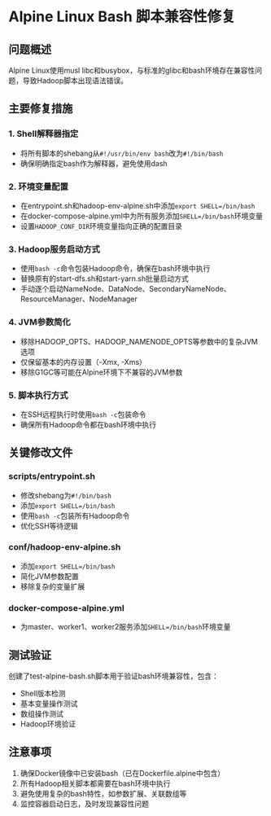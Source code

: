 # Alpine Linux Bash 脚本兼容性修复

## 问题概述
Alpine Linux使用musl libc和busybox，与标准的glibc和bash环境存在兼容性问题，导致Hadoop脚本出现语法错误。

## 主要修复措施

### 1. Shell解释器指定
- 将所有脚本的shebang从`#!/usr/bin/env bash`改为`#!/bin/bash`
- 确保明确指定bash作为解释器，避免使用dash

### 2. 环境变量配置
- 在entrypoint.sh和hadoop-env-alpine.sh中添加`export SHELL=/bin/bash`
- 在docker-compose-alpine.yml中为所有服务添加`SHELL=/bin/bash`环境变量
- 设置`HADOOP_CONF_DIR`环境变量指向正确的配置目录

### 3. Hadoop服务启动方式
- 使用`bash -c`命令包装Hadoop命令，确保在bash环境中执行
- 替换原有的start-dfs.sh和start-yarn.sh批量启动方式
- 手动逐个启动NameNode、DataNode、SecondaryNameNode、ResourceManager、NodeManager

### 4. JVM参数简化
- 移除HADOOP_OPTS、HADOOP_NAMENODE_OPTS等参数中的复杂JVM选项
- 仅保留基本的内存设置（-Xmx, -Xms）
- 移除G1GC等可能在Alpine环境下不兼容的JVM参数

### 5. 脚本执行方式
- 在SSH远程执行时使用`bash -c`包装命令
- 确保所有Hadoop命令都在bash环境中执行

## 关键修改文件

### scripts/entrypoint.sh
- 修改shebang为`#!/bin/bash`
- 添加`export SHELL=/bin/bash`
- 使用`bash -c`包装所有Hadoop命令
- 优化SSH等待逻辑

### conf/hadoop-env-alpine.sh
- 添加`export SHELL=/bin/bash`
- 简化JVM参数配置
- 移除复杂的变量扩展

### docker-compose-alpine.yml
- 为master、worker1、worker2服务添加`SHELL=/bin/bash`环境变量

## 测试验证
创建了test-alpine-bash.sh脚本用于验证bash环境兼容性，包含：
- Shell版本检测
- 基本变量操作测试
- 数组操作测试
- Hadoop环境验证

## 注意事项
1. 确保Docker镜像中已安装bash（已在Dockerfile.alpine中包含）
2. 所有Hadoop相关脚本都需要在bash环境中执行
3. 避免使用复杂的bash特性，如参数扩展、关联数组等
4. 监控容器启动日志，及时发现兼容性问题